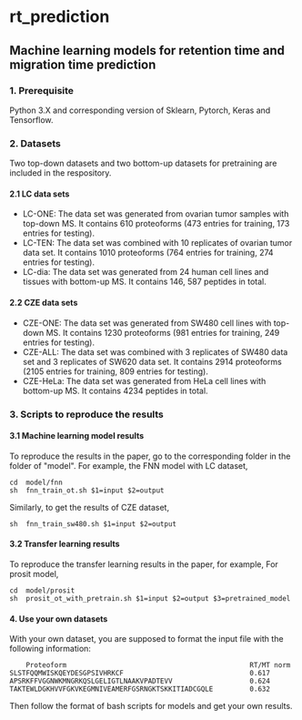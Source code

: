 # rt_prediction

## Machine learning models for retention time and migration time prediction

### 1. Prerequisite
Python 3.X and corresponding version of Sklearn, Pytorch, Keras and Tensorflow.
### 2. Datasets
Two top-down datasets and two bottom-up datasets for pretraining are included in the respository.
#### 2.1 LC data sets
- LC-ONE: The data set was generated from ovarian tumor samples with top-down MS. It contains 610 proteoforms (473 entries for training, 173 entries for testing).
- LC-TEN: The data set was combined with 10 replicates of ovarian tumor data set. It contains 1010 proteoforms (764 entries for training, 274 entries for testing).
- LC-dia: The data set was generated from 24 human cell lines and tissues with bottom-up MS. It contains 146, 587 peptides in total. 

#### 2.2 CZE data sets
- CZE-ONE: The data set was generated from SW480 cell lines with top-down MS. It contains 1230 proteoforms (981 entries for training, 249 entries for testing).
- CZE-ALL: The data set was combined with 3 replicates of SW480 data set and 3 replicates of SW620 data set. It contains 2914 proteoforms (2105 entries for training, 809 entries for testing).
- CZE-HeLa: The data set was generated from HeLa cell lines with bottom-up MS. It contains 4234 peptides in total. 

### 3. Scripts to reproduce the results

#### 3.1 Machine learning model results 
To reproduce the results in the paper, go to the corresponding folder in the folder of "model".
For example, the FNN model with LC dataset,

    cd  model/fnn
    sh  fnn_train_ot.sh $1=input $2=output

Similarly, to get the results of CZE dataset, 

    sh  fnn_train_sw480.sh $1=input $2=output
    
#### 3.2 Transfer learning results 
To reproduce the transfer learning results in the paper, for example, For prosit model,

    cd  model/prosit
    sh  prosit_ot_with_pretrain.sh $1=input $2=output $3=pretrained_model

#### 4. Use your own datasets
With your own dataset, you are supposed to format the input file with the following information:

        Proteoform                                             RT/MT norm
    SLSTFQQMWISKQEYDESGPSIVHRKCF                               0.617
    APSRKFFVGGNWKMNGRKQSLGELIGTLNAAKVPADTEVV                   0.624
    TAKTEWLDGKHVVFGKVKEGMNIVEAMERFGSRNGKTSKKITIADCGQLE         0.632
Then follow the format of bash scripts for models and get your own results. 
  

